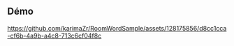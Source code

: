 ## Démo ##

https://github.com/karimaZr/RoomWordSample/assets/128175856/d8cc1cca-cf6b-4a9b-a4c8-713c6cf04f8c

